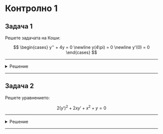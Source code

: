 # Контролно 1

## Задача 1

Решете задачата на Коши:

$$
\begin{cases}
y'' + 4y = 0 \newline
y(4\pi) = 0 \newline
y'(0) = 0
\end{cases}
$$

---

<details>
    <summary>Решение</summary>

Още няма решение :(
</details>

---

## Задача 2

Решете уравнението:

$$2(y')^2 + 2xy' + x^2 + y = 0$$

---

<details>
    <summary>Решение</summary>

Още няма решение :(
</details>

---
